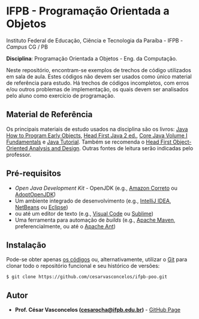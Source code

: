 # IFPB - Programação Orientada a Objetos

Instituto Federal de Educação, Ciência e Tecnologia da Paraíba - IFPB - *Campus* CG  / PB 

**Disciplina**: Programação Orientada a Objetos - Eng. da Computação.

Neste repositório, encontram-se exemplos de trechos de código utilizados em sala de aula. Estes códigos não devem ser usados como único material de referência para estudo. Há trechos de códigos incompletos, com erros e/ou outros problemas de implementação, os quais devem ser analisados pelo aluno como exercício de programação.

## Material de Referência

Os principais materiais de estudo usados na disciplina são os livros:
[Java How to Program Early Objects](materiais/jhtp.pdf), [Head First Java 2 ed.](http://ikucukkoc.baun.edu.tr/lectures/EMM3115/Head_First_Java.pdf), [Core Java Volume I Fundamentals](http://horstmann.com/corejava/index.html) e [Java Tutorial](https://docs.oracle.com/javase/tutorial/). Também se recomenda o 
[Head First Object-Oriented Analysis and Design](https://www.amazon.com/Head-First-Object-Oriented-Analysis-Design/dp/0596008678).
Outras fontes de leitura serão indicadas pelo professor.

## Pré-requisitos

- *Open Java Development Kit* - OpenJDK (e.g., [Amazon Correto](https://aws.amazon.com/pt/corretto/) ou [AdoptOpenJDK](https://adoptopenjdk.net/))
- Um ambiente integrado de desenvolvimento (e.g., [IntelliJ IDEA](https://www.jetbrains.com/idea/), [NetBeans](https://netbeans.org/) ou [Eclipse](https://www.eclipse.org/))
- ou até um editor de texto (e.g., [Visual Code](https://code.visualstudio.com/) ou [Sublime](https://www.sublimetext.com/))
- Uma ferramenta para automação de *builds* (e.g., [Apache Maven](https://maven.apache.org), preferencialmente, ou até o [Apache Ant](https://ant.apache.org/))

## Instalação

Pode-se obter apenas [os códigos](https://github.com/cesarvasconcelos/ifpb-poo/archive/master.zip) ou, alternativamente, utilizar o [Git](https://git-scm.com/) para clonar todo o repositório funcional e seu histórico de versões:

```
$ git clone https://github.com/cesarvasconcelos/ifpb-poo.git
```

## Autor

* **Prof. César Vasconcelos (cesarocha@ifpb.edu.br)** - [GitHub Page](https://github.com/cesarvasconcelos)